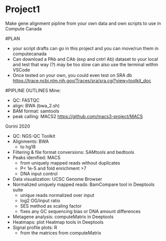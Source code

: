 # Project1
Make gene alignment pipline from your own data and own scripts
to use in Compute Canada

#PLAN
- your script drafts can go in this project and you can move/run them in computecanada
- Can download a PAb and CAb (exp and cntrl Ab) dataset to your local and test that way (?)
    may be too slow
    can also use the terminal within VSCode
- Once tested on your own, you could even test on SRA db
    https://trace.ncbi.nlm.nih.gov/Traces/sra/sra.cgi?view=toolkit_doc

#PIPLINE OUTLINES
Mine: 
- QC: FASTQC
- align: BWA (bwa_2.sh)
- BAM format: samtools
- peak calling: MACS2 
    https://github.com/macs3-project/MACS

Gorini 2020
- QC: NGS-QC Toolkit
- Alignments: BWA
    - to hg18
- Filtering & file format conversions: SAMtools and bedtools
- Peaks idenified: MACS
    - from uniquely mapped reads without duplicates
    - P< 1e-5 and fold enrichment >7
    - DNA input control
- Data visualization: UCSC Genome Browser
- Normalized uniquely mapped reads: BamCompare tool in Deeptools suite
    - unique reads normalized over input 
    - log2 OG/input ratio
    - SES method as scaling factor
    - fixes any GC sequencing bias or DNA amount differences
- Metagene analysis: computeMatrix in Deeptools
- Heatmaps: plot Heatmap tools in Deeptools
- Signal profile plots: R 
    - from the matrices from computeMatrix